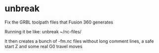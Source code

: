 # unbreak
Fix the GRBL toolpath files that Fusion 360 generates

Running it be like:
unbreak ~/nc-files/

It then creates a bunch of <filename>-fm.nc files without long comment lines, a safe start Z and some real G0 travel moves
